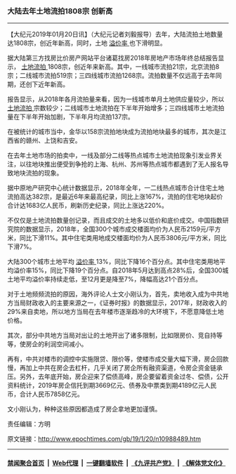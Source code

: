 ### 大陆去年土地流拍1808宗 创新高
------------------------

<p>
 【大纪元2019年01月20日讯】（大纪元记者刘毅报导）去年，大陆流拍土地数量达1808宗，创近年新高，同时，土地
 <a href="http://www.epochtimes.com/gb/tag/%E6%BA%A2%E4%BB%B7%E7%8E%87.html">
  溢价率
 </a>
 也下滑明显。
</p>
<p>
 据大陆第三方找房比价房产网站平台诸葛找房2018年房地产市场年终总结报告显示，
 <a href="http://www.epochtimes.com/gb/tag/%E5%9C%9F%E5%9C%B0%E6%B5%81%E6%8B%8D.html">
  土地流拍
 </a>
 1808宗，创近年来新高。其中，一线城市流拍21宗，北京流拍8宗；二线城市流拍519宗；三四线城市流拍1268宗。流拍数量不仅远高于去年同期，还创下近年新高。
</p>
<p>
 报告显示，从2018年各月流拍量来看，因为一线城市单月土地供应量较少，所以
 <a href="http://www.epochtimes.com/gb/tag/%E5%9C%9F%E5%9C%B0%E6%B5%81%E6%8B%8D.html">
  土地流拍
 </a>
 宗数较少；二线城市土地流拍在下半年开始增多；三四线城市土地流拍量在下半年开始加剧，下半年月均流拍137宗。
</p>
<p>
 在被统计的城市当中，金华以158宗流拍地块成为流拍地块最多的城市，其次是江西省的赣州、上饶和吉安。
</p>
<p>
 在去年土地市场的拍卖中，一线及部分二线等热点城市土地流拍现象引发业界关注，以往地块推出便受到争抢的上海、杭州、苏州等热点城市都遇到了无人报名导致地块流拍的现象。
</p>
<p>
 据中原地产研究中心统计数据显示，2018年全年，一二线热点城市合计住宅土地流拍高达382宗，是最近6年来最高纪录，同比上涨167%，流拍的住宅地块起价合计达1683亿人民币，刷新历史纪录，同比上涨达220%。
</p>
<p>
 不仅仅是土地流拍数量创记录，而且成交的土地多以低价和底价成交。中国指数研究院的数据显示，2018年，全国300个城市成交楼面均价为人民币2159元/平方米，同比下滑11%。其中住宅类用地成交楼面均价为人民币3806元/平方米，同比下滑7%。
</p>
<p>
 大陆300个城市土地平均
 <a href="http://www.epochtimes.com/gb/tag/%E6%BA%A2%E4%BB%B7%E7%8E%87.html">
  溢价率
 </a>
 13%，同比下降16个百分点。其中住宅类用地平均溢价率15%，同比下降19个百分点。自2018年5月达到高点28%后，全国300城土地平均溢价率持续走低，至12月更是降至7%，降幅高达21个百分点。
</p>
<p>
 对于土地频频流拍的原因，海外评论人士文小刚认为，首先，卖地收入成为中共地方当局财政收入的主要来源之一，《证券时报》的数据显示，2017年，财政收入的29%来自卖地，所以地方当局在去年楼市逐渐趋冷的大环境下，不愿意降低土地价格。
</p>
<p>
 其次，部分中共地方当局对出让的土地开出了诸多限制，比如限房价、竞自持等等，使房企的利润空间减小。
</p>
<p>
 再有，中共对楼市的调控中实施限贷、限价等，使楼市成交量大幅下滑，房企回款慢，再加上中共在房企去杠杆，几乎关闭了房企所有融资渠道，令房企资金链承压。另外，去年底开始，房企迎来了偿债高峰，房企要留着资金过冬、偿债，公开资料统计，2019年房企信托到期3669亿元、债券及中票类到期4189亿元人民币，合计人民币7858亿元。
</p>
<p>
 文小刚认为，种种这些原因都造成了房企拿地更加谨慎。
</p>
<p>
 责任编辑：方明
</p>

原文链接：http://www.epochtimes.com/gb/19/1/20/n10988489.htm


------------------------
#### [禁闻聚合首页](https://github.com/gfw-breaker/banned-news/blob/master/README.md) &nbsp;|&nbsp; [Web代理](https://github.com/gfw-breaker/open-proxy/blob/master/README.md) &nbsp;|&nbsp; [一键翻墙软件](https://github.com/gfw-breaker/nogfw/blob/master/README.md) &nbsp;|&nbsp; [《九评共产党》](https://github.com/gfw-breaker/9ping.md/blob/master/README.md#九评之一评共产党是什么) &nbsp;|&nbsp; [《解体党文化》](https://github.com/gfw-breaker/jtdwh.md/blob/master/README.md#绪论)